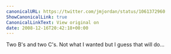 ```yaml
---
canonicalURL: https://twitter.com/jmjordan/status/1061372960
ShowCanonicalLink: true
CanonicalLinkText: View original on
date: 2008-12-16T20:42:18+00:00
---
```

Two B's and two C's. Not what I wanted but I guess that will do...